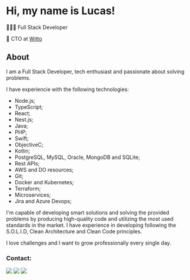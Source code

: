# Hi, my name is Lucas!

👨🏻‍💻 Full Stack Developer

💼 CTO at [Witto](https://www.witto.com.br/)


## About
I am a Full Stack Developer, tech enthusiast and passionate about solving problems.

I have experiencie with the following technologies:
- Node.js;
- TypeScript;
- React;
- Nest.js;
- Java;
- PHP;
- Swift;
- ObjectiveC;
- Kotlin;
- PostgreSQL, MySQL, Oracle, MongoDB and SQLite;
- Rest APIs;
- AWS and DO resources;
- Git;
- Docker and Kubernetes;
- Terraform;
- Microservices;
- Jira and Azure Devops;

I'm capable of developing smart solutions and solving the provided problems by producing high-quality code and utilizing the most used standards in the market.
I have experience in developing following the S.O.L.I.D, Clean Architecture and Clean Code principles.

I love challenges and I want to grow professionally every single day.

### Contact:
<div> 
  <a href="https://instagram.com/lucasmdsb" target="_blank"><img src="https://img.shields.io/badge/-Instagram-%23E4405F?style=for-the-badge&logo=instagram&logoColor=white" target="_blank"></a>
  <a href = "mailto:lucasmdsb@gmail.com"><img src="https://img.shields.io/badge/-Gmail-%23333?style=for-the-badge&logo=gmail&logoColor=white" target="_blank"></a>
  <a href="https://www.linkedin.com/in/lucasmdsb/" target="_blank"><img src="https://img.shields.io/badge/-LinkedIn-%230077B5?style=for-the-badge&logo=linkedin&logoColor=white" target="_blank"></a> 
 </div>
 <br> <br>
<div>
